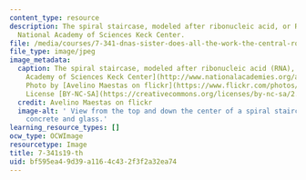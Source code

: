 ```yaml
---
content_type: resource
description: The spiral staircase, modeled after ribonucleic acid, or RNA, at the
  National Academy of Sciences Keck Center.
file: /media/courses/7-341-dnas-sister-does-all-the-work-the-central-roles-of-rna-in-gene-expression-spring-2019/bf595ea49d39a1164c432f3f2a32ea74_7-341s19-th.jpg
file_type: image/jpeg
image_metadata:
  caption: The spiral staircase, modeled after ribonucleic acid (RNA), at the [National
    Academy of Sciences Keck Center](http://www.nationalacademies.org/about/contact/).
    Photo by [Avelino Maestas on flickr](https://www.flickr.com/photos/avelino_maestas/2448168900/in/photolist-4JkvjC-4JkvgN).
    License [BY-NC-SA](https://creativecommons.org/licenses/by-nc-sa/2.0/).
  credit: Avelino Maestas on flickr
  image-alt: ' View from the top and down the center of a spiral staircase, made of
    concrete and glass.'
learning_resource_types: []
ocw_type: OCWImage
resourcetype: Image
title: 7-341s19-th
uid: bf595ea4-9d39-a116-4c43-2f3f2a32ea74
---
```

